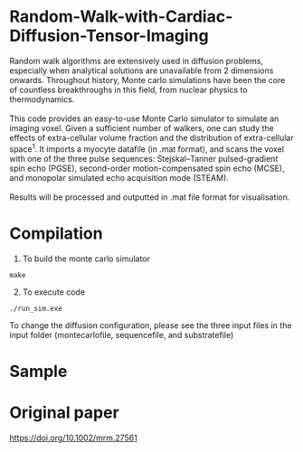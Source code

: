 # Random-Walk-with-Cardiac-Diffusion-Tensor-Imaging
Random walk algorithms are extensively used in diffusion problems, especially when analytical solutions are unavailable from 2 dimensions onwards. Throughout history, Monte carlo simulations have been the core of countless breakthroughs in this field, from nuclear physics to thermodynamics.
<br />
<br />
This code provides an easy-to-use Monte Carlo simulator to simulate an imaging voxel. Given a sufficient number of walkers, one can study the effects of extra-cellular volume fraction and the distribution of extra-cellular space<sup>1</sup>. It imports a myocyte datafile (in .mat format), and scans the voxel with one of the three pulse sequences: Stejskal–Tanner pulsed-gradient spin echo (PGSE), second-order motion-compensated spin echo (MCSE), and monopolar simulated echo acquisition mode (STEAM).
<br />
<br />
Results will be processed and outputted in .mat file format for visualisation.
# Compilation
1. To build the monte carlo simulator
``` 
make
``` 
2. To execute code
``` 
./run_sim.exe
```
To change the diffusion configuration, please see the three input files in the input folder (montecarlofile, sequencefile, and substratefile)
# Sample

# Original paper
 https://doi.org/10.1002/mrm.27561

